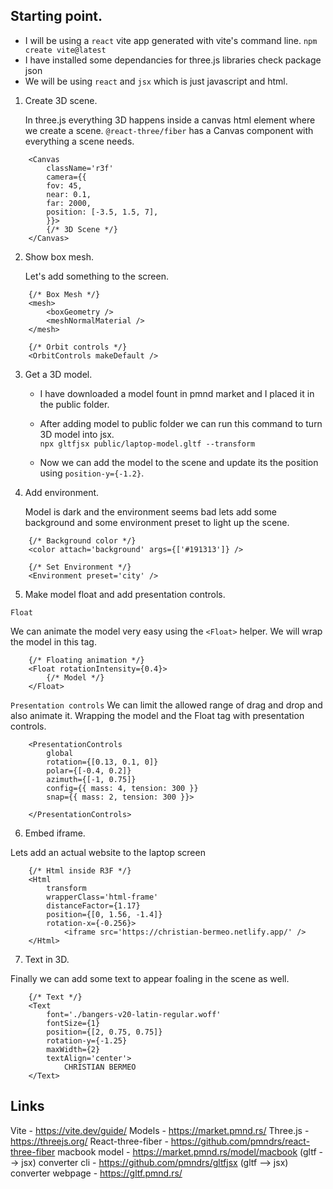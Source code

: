 ## Starting point.

- I will be using a `react` vite app generated with vite's command line.
  `npm create vite@latest`
- I have installed some dependancies for three.js libraries check package json
- We will be using `react` and `jsx` which is just javascript and html.

1. Create 3D scene.

   In three.js everything 3D happens inside a canvas html element where we create a scene. `@react-three/fiber` has a Canvas component with everything a scene needs.

```
    <Canvas
		className='r3f'
		camera={{
		fov: 45,
		near: 0.1,
		far: 2000,
		position: [-3.5, 1.5, 7],
		}}>
        {/* 3D Scene */}
	</Canvas>
```

2. Show box mesh.

   Let's add something to the screen.

```
	{/* Box Mesh */}
	<mesh>
		<boxGeometry />
		<meshNormalMaterial />
	</mesh>

    {/* Orbit controls */}
	<OrbitControls makeDefault />
```

3.  Get a 3D model.

    - I have downloaded a model fount in pmnd market and I placed it in the public folder.

    - After adding model to public folder we can run this command to turn 3D model into jsx.  
       `npx gltfjsx public/laptop-model.gltf --transform`

    - Now we can add the model to the scene and update its the position using `position-y={-1.2}`.

4.  Add environment.

    Model is dark and the environment seems bad lets add some background and some environment preset to light up the scene.

```
    {/* Background color */}
    <color attach='background' args={['#191313']} />

    {/* Set Environment */}
    <Environment preset='city' />
```

5.  Make model float and add presentation controls.

`Float`

We can animate the model very easy using the `<Float>` helper. We will wrap the model in this tag.

```
    {/* Floating animation */}
    <Float rotationIntensity={0.4}>
        {/* Model */}
    </Float>
```

`Presentation controls`
We can limit the allowed range of drag and drop and also animate it. Wrapping the model and the Float tag with presentation controls.

```
    <PresentationControls
        global
        rotation={[0.13, 0.1, 0]}
        polar={[-0.4, 0.2]}
        azimuth={[-1, 0.75]}
        config={{ mass: 4, tension: 300 }}
        snap={{ mass: 2, tension: 300 }}>

    </PresentationControls>
```

6. Embed iframe.

Lets add an actual website to the laptop screen

```
    {/* Html inside R3F */}
	<Html
		transform
		wrapperClass='html-frame'
		distanceFactor={1.17}
		position={[0, 1.56, -1.4]}
		rotation-x={-0.256}>
		    <iframe src='https://christian-bermeo.netlify.app/' />
	</Html>
```

7. Text in 3D.

Finally we can add some text to appear foaling in the scene as well.

```
    {/* Text */}
	<Text
		font='./bangers-v20-latin-regular.woff'
		fontSize={1}
		position={[2, 0.75, 0.75]}
		rotation-y={-1.25}
		maxWidth={2}
		textAlign='center'>
	    	CHRISTIAN BERMEO
	</Text>
```

## Links

Vite - https://vite.dev/guide/
Models - https://market.pmnd.rs/
Three.js - https://threejs.org/
React-three-fiber - https://github.com/pmndrs/react-three-fiber
macbook model - https://market.pmnd.rs/model/macbook
(gltf --> jsx) converter cli - https://github.com/pmndrs/gltfjsx
(gltf --> jsx) converter webpage - https://gltf.pmnd.rs/
